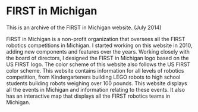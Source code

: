 FIRST in Michigan
=================

This is an archive of the FIRST in Michigan website. (July 2014)

FIRST in Michigan is a non-profit organization that oversees all the FIRST robotics competitions in Michigan. I started working on this website in 2010, adding new components and features over the years. Working closely with the board of directors, I designed the FIRST in Michigan logo based on the US FIRST logo. The color scheme of this website also follows the US FIRST color scheme. This website contains information for all levels of robotics competition, from Kindergarteners building LEGO robots to high school students building robots weighing over 100 pounds. This website displays all the events in Michigan and information relating to these events. It also has an interactive map that displays all the FIRST robotics teams in Michigan.